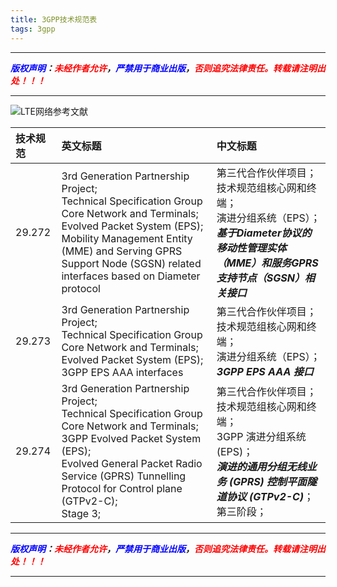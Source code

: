 ```yaml
---
title: 3GPP技术规范表
tags: 3gpp
---
```


------

***<font color=blue>版权声明</font>：<font color=red>未经作者允许</font>，<font color=blue>严禁用于商业出版</font>，<font color=red>否则追究法律责任。转载请注明出处！！！</font>***

------

![LTE网络参考文献](https://gitee.com/liao20081228/blog_pictures/raw/master/3GPP技术规范表/捕获.PNG#pic_center)

|技术规范|英文标题|中文标题|
|:--|:--|:--|
|29.272|3rd Generation Partnership Project;<br />Technical Specification Group Core Network and Terminals;<br />Evolved Packet System (EPS);<br />Mobility Management Entity (MME) and Serving GPRS Support Node (SGSN) related interfaces based on Diameter protocol|第三代合作伙伴项目；<br />技术规范组核心网和终端；<br />演进分组系统（EPS）；<br />_**基于Diameter协议的移动性管理实体（MME）和服务GPRS支持节点（SGSN）相关接口**_ |
|29.273|3rd Generation Partnership Project;<br />Technical Specification Group Core Network and Terminals;<br />Evolved Packet System (EPS);<br />3GPP EPS AAA interfaces|第三代合作伙伴项目；<br />技术规范组核心网和终端；<br />演进分组系统（EPS）；<br />_**3GPP EPS AAA 接口**_|
|29.274|3rd Generation Partnership Project;<br />Technical Specification Group Core Network and Terminals;<br />3GPP Evolved Packet System (EPS);<br />Evolved General Packet Radio Service (GPRS) Tunnelling Protocol for Control plane (GTPv2-C);<br />Stage 3;|第三代合作伙伴项目；<br />技术规范组核心网和终端；<br />3GPP 演进分组系统 (EPS)；<br /> **_演进的通用分组无线业务 (GPRS) 控制平面隧道协议 (GTPv2-C)_**；<br />第三阶段；|









------

***<font color=blue>版权声明</font>：<font color=red>未经作者允许</font>，<font color=blue>严禁用于商业出版</font>，<font color=red>否则追究法律责任。转载请注明出处！！！</font>***

------